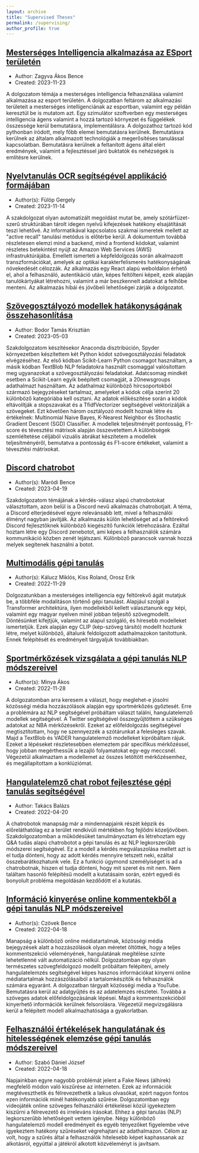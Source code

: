 ```yaml
---
layout: archive
title: "Supervised Theses"
permalink: /supervising/
author_profile: true
---
```


## [Mesterséges Intelligencia alkalmazása az ESport területén](https://dea.lib.unideb.hu/items/0bbb4577-cd4d-4c34-9176-53656b179c5a)

- Author: Zagyva Ákos Bence
- Created: 	2023-11-23

A dolgozatom témája a mesterséges intelligencia felhasználása valamint alkalmazása az esport területén. A dolgozatban feltárom az alkalmazási területeit a mesterséges intelligenciának az esportban, valamint egy példán keresztül be is mutatom azt. Egy szimulátor szoftverben egy mesterséges intelligencia ágens valamint a hozzá tartozó környezet és függelékek összessége kerül bemutatásra, implementálásra. A dolgozathoz tartozó kód pythonban íródott, mely főbb elemei bemutatásra kerülnek. Bemutatásra kerülnek az általam alkalmazott technológiák a megerősítéses tanulással kapcsolatban. Bemutatásra kerülnek a feltanított ágens által elért eredmények, valamint a fejlesztéssel járó buktatók és nehézségek is említésre kerülnek.

## [Nyelvtanulás OCR segítségével applikáció formájában](https://dea.lib.unideb.hu/items/b9f8c0b3-97be-4d3a-8243-5032a0313abf)

- Author(s): Fülöp Gergely
- Created: 2023-11-14

A szakdolgozat olyan automatizált megoldást mutat be, amely szótárfüzet-szerű struktúrában tárolt idegen nyelvű kifejezések hatékony elsajátítását teszi lehetővé. Az informatikával kapcsolatos szakmai ismeretek mellett az "active recall" tanulási metódus is előtérbe kerül. A dokumentum továbbá részletesen elemzi mind a backend, mind a frontend kódokat, valamint részletes betekintést nyújt az Amazon Web Services (AWS) infrastruktúrájába. Emellett ismerteti a képfeldolgozás során alkalmazott transzformációkat, amelyek az optikai karakterfelismerés hatékonyságának növekedését célozzák. Az alkalmazás egy React alapú weboldalon érhető el, ahol a felhasználó, autentikáció után, képes feltölteni képeit, ezek alapján tanulókártyákat létrehozni, valamint a már beszkennelt adatokat a felhőbe menteni. Az alkalmazás hibái és jövőbeli lehetőségei zárják a dolgozatot.

## [Szövegosztályozó modellek hatákonyságának összehasonlítása](https://dea.lib.unideb.hu/items/3d4238ea-fe94-4444-b18b-1817839cd16a)

- Author: Bodor Tamás Krisztián
- Created: 2023-05-03

Szakdolgozatom készítésekor Anaconda disztribúción, Spyder környezetben készítettem két Python kódot szövegosztályozási feladatok elvégzéséhez. Az első kódban Scikit-Learn Python csomagot használtam, a másik kódban TextBlob NLP feladatokra használt csomaggal valósítottam meg ugyanazokat a szövegosztályozási feladatokat. Adatcsomag mindkét esetben a Scikit-Learn egyik beépített csomagját, a 20newsgroups adathalmazt használtam. Az adathalmaz különböző hírcsoportokból származó bejegyzéseket tartalmaz, amelyeket a kódok célja szerint 20 különböző kategóriába kell osztani. Az adatok előkészítése során a kódok eltávolítják a stopszavakat és a TfidfVectorizer segítségével vektorizálják a szövegeket. Ezt követően három osztályozó modellt hoznak létre és értékelnek: Multinomial Naive Bayes, K-Nearest Neighbor és Stochastic Gradient Descent (SGD) Classifier. A modellek teljesítményét pontosság, F1-score és tévesztési mátrixok alapján összevetettem.A különbségek szemléltetése céljából vizuális ábrákat készítetem a modellek teljesítményéről, bemutatva a pontosság és F1-score értékeket, valamint a tévesztési mátrixokat.

## [Discord chatrobot](https://dea.lib.unideb.hu/items/d1cd7c3f-1411-4744-850d-0492e2d00bd4)

- Author(s): Maródi Bence
- Created: 2023-04-19

Szakdolgozatom témájának a kérdés-válasz alapú chatrobotokat választottam, azon belül is a Discord nevű alkalmazás chatrobotjait. A téma, a Discord elterjedésével egyre relevánsabb lett, mivel a felhasználói élményt nagyban javítják. Az alkalmazás külön lehetőséget ad a feltörekvő Discord fejlesztőknek különböző kiegészítő funkciók létrehozására. Ezáltal hoztam létre egy Discord zenebotot, ami képes a felhasználók számára kommunikáció közben zenét lejátszani. Különböző parancsok vannak hozzá melyek segítenek használni a botot.

## [Multimodális gépi tanulás](https://dea.lib.unideb.hu/items/fb856529-faec-4549-ada0-6ee5ad74f26f)

- Author(s): Kálucz Miklós, Kiss Roland, Orosz Erik
- Created: 2022-11-29

Dolgozatunkban a mesterséges intelligencia egy feltörekvő ágát mutatjuk be, a többféle modalitáson történő gépi tanulást. Alapjául szolgál a Transformer architektúra, ilyen modellekből kellett választanunk egy képi, valamint egy magyar nyelven minél jobban teljesítő szövegmodellt. Döntésünket kifejtjük, valamint az alapul szolgáló, és híresebb modelleket ismertetjük. Ezek alapján egy CLIP (kép-szöveg társító) modellt hoztunk létre, melyet különböző, általunk feldolgozott adathalmazokon tanítottunk. Ennek felépítését és eredményeit tárgyaljuk továbbiakban.

## [Sportmérkőzések vizsgálata a gépi tanulás NLP módszereivel](https://dea.lib.unideb.hu/items/435c564b-f9e2-4e61-a0c8-9fa858e61325)

- Author(s): Minya Ákos
- Created: 2022-11-28

A dolgozatomban arra keresem a választ, hogy meglehet-e jósolni közösségi média hozzászólások alapján egy sportmérkőzés győztesét. Erre a problémára az NLP segítségével próbáltam választ találni, hangulatelemző modellek segítségével. A Twitter segítségével összegyűjtöttem a szükséges adatokat az NBA mérkőzésekről. Ezeket az előfeldolgozás segítségével megtisztítottam, hogy ne szennyezzék a szótárunkat a felesleges szavak. Majd a TextBlob és VADER hangulatelemző modelleket kipróbáltam rájuk. Ezeket a lépéseket részletesebben elemeztem pár specifikus mérkőzéssel, hogy jobban megérthessük a lezajló folyamatokat egy-egy meccsnél. Végezetül alkalmaztam a modellemet az összes letöltött mérkőzésemhez, és megállapítottam a konklúziómat.

## [Hangulatelemző chat robot fejlesztése gépi tanulás segítségével](https://dea.lib.unideb.hu/items/c52b2b26-7e14-4f2e-abda-9d6bdd816265)

- Author: Takács Balázs
- Created: 2022-04-20

A chatrobotok manapság már a mindennapjaink részét képzik és előreláthatólag ez a terület rendkívüli mértékben fog fejlődni közeljövőben. Szakdolgozatomban a működésüket tanulmányoztam és létrehoztam egy Q&A tudás alapú chatrobotot a gépi tanulás és az NLP legkorszerűbb módszerei segítségével. Ez a modell a kérdés megválaszolása mellett azt is el tudja dönteni, hogy az adott kérdés mennyire tetszett neki, ezáltal összebarátkozhatunk vele. Ez a funkció úgymond személyiséget is ad a chatrobotnak, hiszen el tudja dönteni, hogy mit szeret és mit nem. Nem találtam hasonló felépítésű modellt a kutatásaim során, ezért egyedi és bonyolult probléma megoldásán kezdődött el a kutatás.

## [Információ kinyerése online kommentekből a gépi tanulás NLP módszereivel](https://dea.lib.unideb.hu/items/612a7bd6-bb8d-4184-befc-01bb47afa770)

- Author(s): Czövek Bence
- Created: 2022-04-18

Manapság a különböző online médiatartalmak, közösségi média bejegyzések alatt a hozzászólások olyan méretet öltöttek, hogy a teljes kommentszekció véleményének, hangulatának megítélése szinte lehetetlenné vált automatizáció nélkül. Dolgozatomban egy olyan természetes szövegfeldolgozó modellt próbáltam felépíteni, amely hangulatelemzés segítségével képes hasznos információkat kinyerni online médiatartalmak hozzászólásaiból a tartalomkészítők és felhasználók számára egyaránt. A dolgozatban tárgyalt közösségi média a YouTube. Bemutatásra kerül az adatgyűjtés és az adatelemzés részletei. Továbbá a szöveges adatok előfeldolgozásának lépései. Majd a kommentszekcióból kinyerhető információk kerülnek felsorolásra. Végezetül megvizsgálásra kerül a felépített modell alkalmazhatósága a gyakorlatban.

## [Felhasználói értékelések hangulatának és hitelességének elemzése gépi tanulás módszereivel](https://dea.lib.unideb.hu/items/d6da4af0-a55c-4337-928b-1460f0c5bef8)

- Author: Szabó Dániel József
- Created: 	2022-04-18

Napjainkban egyre nagyobb problémát jelent a Fake News (álhírek) megfelelő módon való kiszűrése az interneten. Ezek az információk megtéveszthetik és félrevezethetik a laikus olvasókat, ezért nagyon fontos ezen információk minél hatékonyabb szűrése. Dolgozatomban egy videojáték online szöveges felhasználói értékelései közül igyekeztem kiszűrni a félrevezető és irreleváns írásokat. Ehhez a gépi tanulás (NLP) legkorszerűbb lehetőségeit vettem igénybe. Négy különböző hangulatelemző modell eredményeit és egyéb tényezőket figyelembe véve igyekeztem hatékony szűréseket végrehajtani az adathalmazon. Célom az volt, hogy a szűrés által a felhasználók hitelesebb képet kaphassanak az alkotásról, egyúttal a játékról alkotott közvéleményt is javítsam.